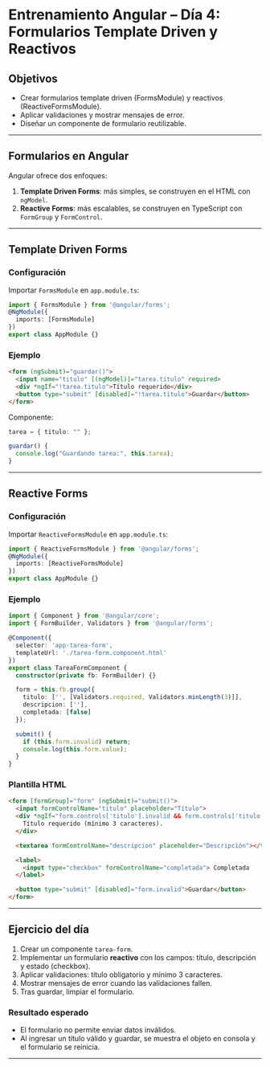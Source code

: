 # Entrenamiento Angular – Día 4: Formularios Template Driven y Reactivos

## Objetivos
- Crear formularios template driven (FormsModule) y reactivos (ReactiveFormsModule).
- Aplicar validaciones y mostrar mensajes de error.
- Diseñar un componente de formulario reutilizable.

---

## Formularios en Angular

Angular ofrece dos enfoques:
1. **Template Driven Forms**: más simples, se construyen en el HTML con `ngModel`.  
2. **Reactive Forms**: más escalables, se construyen en TypeScript con `FormGroup` y `FormControl`.

---

## Template Driven Forms

### Configuración
Importar `FormsModule` en `app.module.ts`:

```typescript
import { FormsModule } from '@angular/forms';
@NgModule({
  imports: [FormsModule]
})
export class AppModule {}
```

### Ejemplo
```html
<form (ngSubmit)="guardar()">
  <input name="titulo" [(ngModel)]="tarea.titulo" required>
  <div *ngIf="!tarea.titulo">Título requerido</div>
  <button type="submit" [disabled]="!tarea.titulo">Guardar</button>
</form>
```

Componente:
```typescript
tarea = { titulo: "" };

guardar() {
  console.log("Guardando tarea:", this.tarea);
}
```

---

## Reactive Forms

### Configuración
Importar `ReactiveFormsModule` en `app.module.ts`:

```typescript
import { ReactiveFormsModule } from '@angular/forms';
@NgModule({
  imports: [ReactiveFormsModule]
})
export class AppModule {}
```

### Ejemplo
```typescript
import { Component } from '@angular/core';
import { FormBuilder, Validators } from '@angular/forms';

@Component({
  selector: 'app-tarea-form',
  templateUrl: './tarea-form.component.html'
})
export class TareaFormComponent {
  constructor(private fb: FormBuilder) {}

  form = this.fb.group({
    titulo: ['', [Validators.required, Validators.minLength(3)]],
    descripcion: [''],
    completada: [false]
  });

  submit() {
    if (this.form.invalid) return;
    console.log(this.form.value);
  }
}
```

### Plantilla HTML
```html
<form [formGroup]="form" (ngSubmit)="submit()">
  <input formControlName="titulo" placeholder="Título">
  <div *ngIf="form.controls['titulo'].invalid && form.controls['titulo'].touched">
    Título requerido (mínimo 3 caracteres).
  </div>

  <textarea formControlName="descripcion" placeholder="Descripción"></textarea>

  <label>
    <input type="checkbox" formControlName="completada"> Completada
  </label>

  <button type="submit" [disabled]="form.invalid">Guardar</button>
</form>
```

---

## Ejercicio del día

1. Crear un componente `tarea-form`.  
2. Implementar un formulario **reactivo** con los campos: título, descripción y estado (checkbox).  
3. Aplicar validaciones: título obligatorio y mínimo 3 caracteres.  
4. Mostrar mensajes de error cuando las validaciones fallen.  
5. Tras guardar, limpiar el formulario.

### Resultado esperado
- El formulario no permite enviar datos inválidos.  
- Al ingresar un título válido y guardar, se muestra el objeto en consola y el formulario se reinicia.  

---